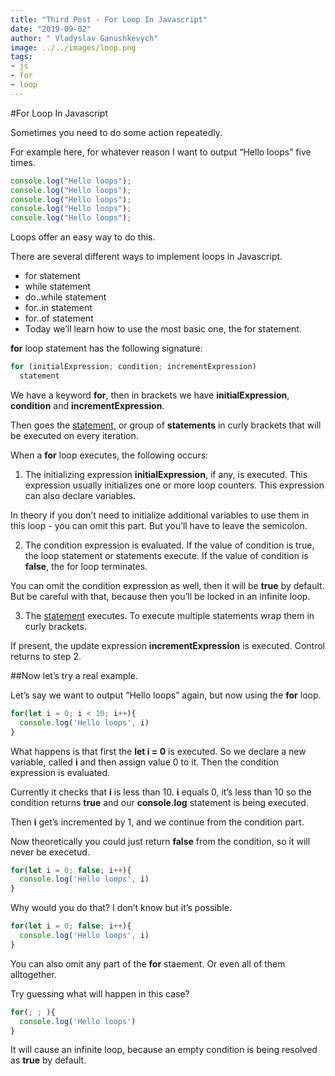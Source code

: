 ```yaml
---
title: "Third Post - For Loop In Javascript"
date: "2019-09-02"
author: " Vladyslav Ganushkevych"
image: ../../images/loop.png
tags:
- js
- for
- loop
---
```

#For Loop In Javascript

Sometimes you need to do some action repeatedly.

For example here, for whatever reason I want to output “Hello loops” five times.
```javascript
console.log("Hello loops");
console.log("Hello loops");
console.log("Hello loops");
console.log("Hello loops");
console.log("Hello loops");
```
Loops offer an easy way to do this.

There are several different ways to implement loops in Javascript.

- for statement
- while statement
- do..while statement
- for..in statement
- for..of statement
- Today we’ll learn how to use the most basic one, the for statement.

**for** loop statement has the following signature:
```javascript
for (initialExpression; condition; incrementExpression)
  statement
```
We have a keyword **for**, then in brackets we have **initialExpression**, **condition** and **incrementExpression**.

Then goes the [statement](https://loving-jennings-947d6b.netlify.com/second-post-statements-vs-expressions), or group of **statements** in curly brackets that will be executed on every iteration.

When a **for** loop executes, the following occurs:

1. The initializing expression **initialExpression**, if any, is executed. This expression usually initializes one or more loop counters. This expression can also declare variables.

In theory if you don’t need to initialize additional variables to use them in this loop - you can omit this part. But you’ll have to leave the semicolon.

2. The condition expression is evaluated. If the value of condition is true, the loop statement or statements execute. If the value of condition is **false**, the for loop terminates.

You can omit the condition expression as well, then it will be **true** by default. But be careful with that, because then you’ll be locked in an infinite loop.

3. The [statement](https://loving-jennings-947d6b.netlify.com/second-post-statements-vs-expressions) executes. To execute multiple statements wrap them in curly brackets.

If present, the update expression **incrementExpression** is executed. Control returns to step 2.

##Now let’s try a real example.

Let’s say we want to output “Hello loops” again, but now using the **for** loop.
```javascript
for(let i = 0; i < 10; i++){
  console.log('Hello loops', i)
}
```
What happens is that first the **let i = 0** is executed. So we declare a new variable, called **i** and then assign value 0 to it. Then the condition expression is evaluated.

Currently it checks that **i** is less than 10. **i** equals 0, it’s less than 10 so the condition returns **true** and our **console.log** statement is being executed.

Then **i** get’s incremented by 1, and we continue from the condition part.

Now theoretically you could just return **false** from the condition, so it will never be execetud.
```javascript
for(let i = 0; false; i++){
  console.log('Hello loops', i)
}
```
Why would you do that? I don’t know but it’s possible.
```javascript
for(let i = 0; false; i++){
  console.log('Hello loops', i)
}
```
You can also omit any part of the **for** staement. Or even all of them alltogether.

Try guessing what will happen in this case?
```javascript
for(; ; ){
  console.log('Hello loops')
}
```
It will cause an infinite loop, because an empty condition is being resolved as **true** by default.